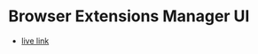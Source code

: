 # Browser Extensions Manager UI

- [live link](https://coder-irfan.github.io/browser-extensions-manager-ui/)
